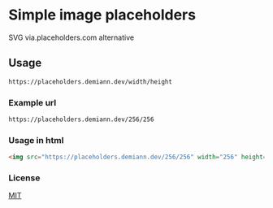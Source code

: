 # Simple image placeholders

SVG via.placeholders.com alternative

## Usage

```bash
https://placeholders.demiann.dev/width/height
```

### Example url

```bash
https://placeholders.demiann.dev/256/256
```

### Usage in html

```html
<img src="https://placeholders.demiann.dev/256/256" width="256" height="256" />
```

### License

[MIT](/LICENSE)
